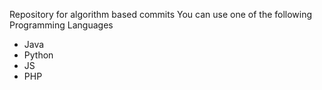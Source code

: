 Repository for algorithm based commits
You can use one of the following Programming Languages

- Java
- Python
- JS
- PHP

